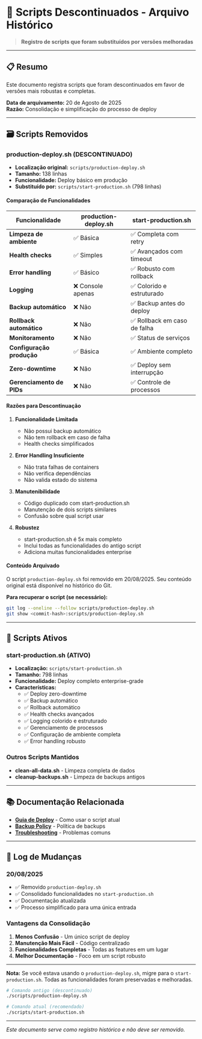 # 📄 Scripts Descontinuados - Arquivo Histórico

> **Registro de scripts que foram substituídos por versões melhoradas**

---

## 📋 **Resumo**

Este documento registra scripts que foram descontinuados em favor de versões mais robustas e completas.

**Data de arquivamento:** 20 de Agosto de 2025  
**Razão:** Consolidação e simplificação do processo de deploy

---

## 🗃️ **Scripts Removidos**

### **production-deploy.sh** (DESCONTINUADO)
- **Localização original:** `scripts/production-deploy.sh`
- **Tamanho:** 138 linhas
- **Funcionalidade:** Deploy básico em produção
- **Substituído por:** `scripts/start-production.sh` (798 linhas)

#### **Comparação de Funcionalidades**

| Funcionalidade | production-deploy.sh | start-production.sh |
|----------------|---------------------|-------------------|
| **Limpeza de ambiente** | ✅ Básica | ✅ Completa com retry |
| **Health checks** | ✅ Simples | ✅ Avançados com timeout |
| **Error handling** | ✅ Básico | ✅ Robusto com rollback |
| **Logging** | ❌ Console apenas | ✅ Colorido e estruturado |
| **Backup automático** | ❌ Não | ✅ Backup antes do deploy |
| **Rollback automático** | ❌ Não | ✅ Rollback em caso de falha |
| **Monitoramento** | ❌ Não | ✅ Status de serviços |
| **Configuração produção** | ✅ Básica | ✅ Ambiente completo |
| **Zero-downtime** | ❌ Não | ✅ Deploy sem interrupção |
| **Gerenciamento de PIDs** | ❌ Não | ✅ Controle de processos |

#### **Razões para Descontinuação**

1. **Funcionalidade Limitada**
   - Não possui backup automático
   - Não tem rollback em caso de falha
   - Health checks simplificados

2. **Error Handling Insuficiente**
   - Não trata falhas de containers
   - Não verifica dependências
   - Não valida estado do sistema

3. **Manutenibilidade**
   - Código duplicado com start-production.sh
   - Manutenção de dois scripts similares
   - Confusão sobre qual script usar

4. **Robustez**
   - start-production.sh é 5x mais completo
   - Inclui todas as funcionalidades do antigo script
   - Adiciona muitas funcionalidades enterprise

#### **Conteúdo Arquivado**

O script `production-deploy.sh` foi removido em 20/08/2025. Seu conteúdo original está disponível no histórico do Git.

**Para recuperar o script (se necessário):**
```bash
git log --oneline --follow scripts/production-deploy.sh
git show <commit-hash>:scripts/production-deploy.sh
```

---

## 🔄 **Scripts Ativos**

### **start-production.sh** (ATIVO)
- **Localização:** `scripts/start-production.sh`
- **Tamanho:** 798 linhas
- **Funcionalidade:** Deploy completo enterprise-grade
- **Características:**
  - ✅ Deploy zero-downtime
  - ✅ Backup automático
  - ✅ Rollback automático
  - ✅ Health checks avançados
  - ✅ Logging colorido e estruturado
  - ✅ Gerenciamento de processos
  - ✅ Configuração de ambiente completa
  - ✅ Error handling robusto

### **Outros Scripts Mantidos**
- **clean-all-data.sh** - Limpeza completa de dados
- **cleanup-backups.sh** - Limpeza de backups antigos

---

## 📚 **Documentação Relacionada**

- **[Guia de Deploy](../04-deployment/PRODUCTION_DEPLOYMENT.md)** - Como usar o script atual
- **[Backup Policy](../04-deployment/BACKUP_POLICY.md)** - Política de backups
- **[Troubleshooting](../08-troubleshooting/COMMON_ISSUES.md)** - Problemas comuns

---

## 📝 **Log de Mudanças**

### **20/08/2025**
- ✅ Removido `production-deploy.sh`
- ✅ Consolidado funcionalidades no `start-production.sh`
- ✅ Documentação atualizada
- ✅ Processo simplificado para uma única entrada

### **Vantagens da Consolidação**
1. **Menos Confusão** - Um único script de deploy
2. **Manutenção Mais Fácil** - Código centralizado
3. **Funcionalidades Completas** - Todas as features em um lugar
4. **Melhor Documentação** - Foco em um script robusto

---

**Nota:** Se você estava usando o `production-deploy.sh`, migre para o `start-production.sh`. Todas as funcionalidades foram preservadas e melhoradas.

```bash
# Comando antigo (descontinuado)
./scripts/production-deploy.sh

# Comando atual (recomendado)
./scripts/start-production.sh
```

---

*Este documento serve como registro histórico e não deve ser removido.*